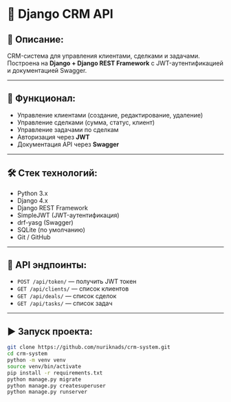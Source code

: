 # 🏢 Django CRM API

## 📌 Описание:
CRM-система для управления клиентами, сделками и задачами. Построена на **Django + Django REST Framework** с JWT-аутентификацией и документацией Swagger.

---

## 🚀 Функционал:
- Управление клиентами (создание, редактирование, удаление)
- Управление сделками (сумма, статус, клиент)
- Управление задачами по сделкам
- Авторизация через **JWT**
- Документация API через **Swagger**

---

## 🛠 Стек технологий:
- Python 3.x
- Django 4.x
- Django REST Framework
- SimpleJWT (JWT-аутентификация)
- drf-yasg (Swagger)
- SQLite (по умолчанию)
- Git / GitHub

---

## 🔗 API эндпоинты:
- `POST /api/token/` — получить JWT токен
- `GET /api/clients/` — список клиентов
- `GET /api/deals/` — список сделок
- `GET /api/tasks/` — список задач

---

## ▶ Запуск проекта:
```bash
git clone https://github.com/nuriknads/crm-system.git
cd crm-system
python -m venv venv
source venv/bin/activate  
pip install -r requirements.txt
python manage.py migrate
python manage.py createsuperuser
python manage.py runserver
